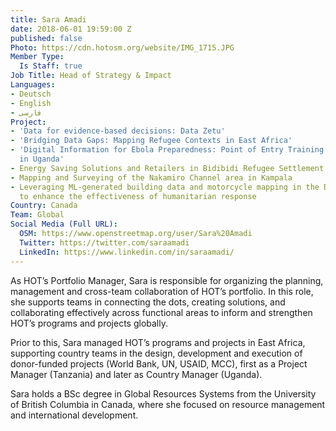 ```yaml
---
title: Sara Amadi
date: 2018-06-01 19:59:00 Z
published: false
Photo: https://cdn.hotosm.org/website/IMG_1715.JPG
Member Type:
  Is Staff: true
Job Title: Head of Strategy & Impact
Languages:
- Deutsch
- English
- فارسی
Project:
- 'Data for evidence-based decisions: Data Zetu'
- 'Bridging Data Gaps: Mapping Refugee Contexts in East Africa'
- 'Digital Information for Ebola Preparedness: Point of Entry Training and Data Collection
  in Uganda'
- Energy Saving Solutions and Retailers in Bidibidi Refugee Settlement
- Mapping and Surveying of the Nakamiro Channel area in Kampala
- Leveraging ML-generated building data and motorcycle mapping in the DRC and Uganda
  to enhance the effectiveness of humanitarian response
Country: Canada
Team: Global
Social Media (Full URL):
  OSM: https://www.openstreetmap.org/user/Sara%20Amadi
  Twitter: https://twitter.com/saraamadi
  LinkedIn: https://www.linkedin.com/in/saraamadi/
---
```


As HOT’s Portfolio Manager, Sara is responsible for organizing the planning, management and cross-team collaboration of HOT’s portfolio. In this role, she supports teams in connecting the dots, creating solutions, and collaborating effectively across functional areas to inform and strengthen HOT’s programs and projects globally.

Prior to this, Sara managed HOT’s programs and projects in East Africa, supporting country teams in the design, development and execution of donor-funded projects (World Bank, UN, USAID, MCC), first as a Project Manager (Tanzania) and later as Country Manager (Uganda).

Sara holds a BSc degree in Global Resources Systems from the University of British Columbia in Canada, where she focused on resource management and international development.